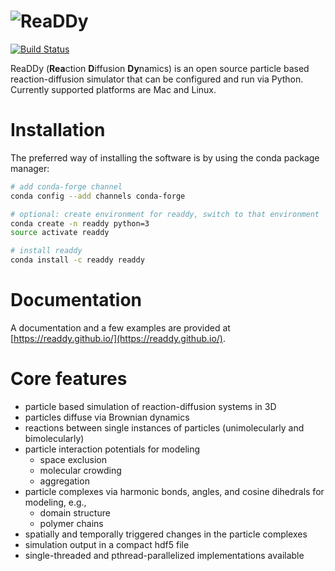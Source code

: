 # ![ReaDDy](https://readdy.github.io/assets/readdy_black_150px.png "ReaDDy logo") #

[![Build Status](https://dev.azure.com/clonker/readdy/_apis/build/status/readdy.readdy?branchName=master)](https://dev.azure.com/clonker/readdy/_build/latest?definitionId=5&branchName=master)

ReaDDy (**Rea**ction **D**iffusion **Dy**namics) is an open source particle based reaction-diffusion simulator that can be configured and run via Python.
Currently supported platforms are Mac and Linux.

# Installation
The preferred way of installing the software is by using the conda package manager:
```bash
# add conda-forge channel
conda config --add channels conda-forge

# optional: create environment for readdy, switch to that environment
conda create -n readdy python=3
source activate readdy

# install readdy
conda install -c readdy readdy
```

# Documentation
A documentation and a few examples are provided at [https://readdy.github.io/](https://readdy.github.io/).

# Core features
- particle based simulation of reaction-diffusion systems in 3D
- particles diffuse via Brownian dynamics
- reactions between single instances of particles (unimolecularly and bimolecularly)
- particle interaction potentials for modeling
  - space exclusion
  - molecular crowding
  - aggregation
- particle complexes via harmonic bonds, angles, and cosine dihedrals for modeling, e.g.,
  - domain structure
  - polymer chains
- spatially and temporally triggered changes in the particle complexes
- simulation output in a compact hdf5 file
- single-threaded and pthread-parallelized implementations available
